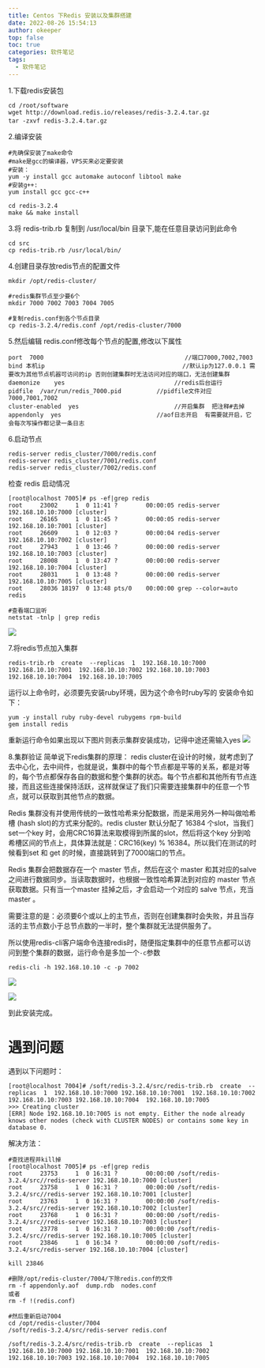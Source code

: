 ```yaml
---
title: Centos 下Redis 安装以及集群搭建
date: 2022-08-26 15:54:13
author: okeeper
top: false
toc: true
categories: 软件笔记
tags:
  - 软件笔记
---
```


1.下载redis安装包

```
cd /root/software
wget http://download.redis.io/releases/redis-3.2.4.tar.gz
tar -zxvf redis-3.2.4.tar.gz　
```

2.编译安装
```
#先确保安装了make命令
#make是gcc的编译器，VPS买来必定要安装
#安装：
yum -y install gcc automake autoconf libtool make
#安装g++:
yum install gcc gcc-c++

cd redis-3.2.4
make && make install
```

3.将 redis-trib.rb 复制到 /usr/local/bin 目录下,能在任意目录访问到此命令
```
cd src
cp redis-trib.rb /usr/local/bin/
```

4.创建目录存放redis节点的配置文件
```
mkdir /opt/redis-cluster/

#redis集群节点至少要6个
mkdir 7000 7002 7003 7004 7005

#复制redis.conf到各个节点目录
cp redis-3.2.4/redis.conf /opt/redis-cluster/7000

```
5.然后编辑 redis.conf修改每个节点的配置,修改以下属性
```
port  7000                                        //端口7000,7002,7003        
bind 本机ip                                       //默认ip为127.0.0.1 需要改为其他节点机器可访问的ip 否则创建集群时无法访问对应的端口，无法创建集群
daemonize    yes                               //redis后台运行
pidfile  /var/run/redis_7000.pid          //pidfile文件对应7000,7001,7002
cluster-enabled  yes                           //开启集群  把注释#去掉
appendonly  yes                           //aof日志开启  有需要就开启，它会每次写操作都记录一条日志　
```

6.启动节点
```
redis-server redis_cluster/7000/redis.conf
redis-server redis_cluster/7001/redis.conf
redis-server redis_cluster/7002/redis.conf
```
检查 redis 启动情况
```
[root@localhost 7005]# ps -ef|grep redis
root     23002     1  0 11:41 ?        00:00:05 redis-server 192.168.10.10:7000 [cluster]
root     26165     1  0 11:45 ?        00:00:05 redis-server 192.168.10.10:7001 [cluster]
root     26609     1  0 12:03 ?        00:00:04 redis-server 192.168.10.10:7002 [cluster]
root     27943     1  0 13:46 ?        00:00:00 redis-server 192.168.10.10:7003 [cluster]
root     28008     1  0 13:47 ?        00:00:00 redis-server 192.168.10.10:7004 [cluster]
root     28031     1  0 13:48 ?        00:00:00 redis-server 192.168.10.10:7005 [cluster]
root     28036 18197  0 13:48 pts/0    00:00:00 grep --color=auto redis
```
```
#查看端口监听
netstat -tnlp | grep redis
```
![](https://okeeper-blog-images.oss-cn-hangzhou.aliyuncs.com/images/getImage.png)

7.将redis节点加入集群
```
redis-trib.rb  create  --replicas  1  192.168.10.10:7000 192.168.10.10:7001  192.168.10.10:7002 192.168.10.10:7003 192.168.10.10:7004  192.168.10.10:7005
```
运行以上命令时，必须要先安装ruby环境，因为这个命令时ruby写的
安装命令如下：

```
yum -y install ruby ruby-devel rubygems rpm-build
gem install redis
```
重新运行命令如果出现以下图片则表示集群安装成功，记得中途还需输入yes
![](https://okeeper-blog-images.oss-cn-hangzhou.aliyuncs.com/images/getImage-20230213222704158.png)

8.集群验证
简单说下redis集群的原理：
redis cluster在设计的时候，就考虑到了去中心化，去中间件，也就是说，集群中的每个节点都是平等的关系，都是对等的，每个节点都保存各自的数据和整个集群的状态。每个节点都和其他所有节点连接，而且这些连接保持活跃，这样就保证了我们只需要连接集群中的任意一个节点，就可以获取到其他节点的数据。

Redis 集群没有并使用传统的一致性哈希来分配数据，而是采用另外一种叫做哈希槽 (hash slot)的方式来分配的。redis cluster 默认分配了 16384 个slot，当我们set一个key 时，会用CRC16算法来取模得到所属的slot，然后将这个key 分到哈希槽区间的节点上，具体算法就是：CRC16(key) % 16384。所以我们在测试的时候看到set 和 get 的时候，直接跳转到了7000端口的节点。

Redis 集群会把数据存在一个 master 节点，然后在这个 master 和其对应的salve 之间进行数据同步。当读取数据时，也根据一致性哈希算法到对应的 master 节点获取数据。只有当一个master 挂掉之后，才会启动一个对应的 salve 节点，充当 master 。

需要注意的是：必须要6个或以上的主节点，否则在创建集群时会失败，并且当存活的主节点数小于总节点数的一半时，整个集群就无法提供服务了。

所以使用redis-cli客户端命令连接redis时，随便指定集群中的任意节点都可以访问到整个集群的数据，运行命令是多加一个`-c`参数
```
redis-cli -h 192.168.10.10 -c -p 7002
```
![](https://okeeper-blog-images.oss-cn-hangzhou.aliyuncs.com/images/getImage-20230213222711977.png)

![](https://okeeper-blog-images.oss-cn-hangzhou.aliyuncs.com/images/getImage-20230213222715529.png)

到此安装完成。

# 遇到问题

遇到以下问题时：
```
[root@localhost 7004]# /soft/redis-3.2.4/src/redis-trib.rb  create  --replicas  1  192.168.10.10:7000 192.168.10.10:7001  192.168.10.10:7002 192.168.10.10:7003 192.168.10.10:7004  192.168.10.10:7005
>>> Creating cluster
[ERR] Node 192.168.10.10:7005 is not empty. Either the node already knows other nodes (check with CLUSTER NODES) or contains some key in database 0.

```
解决方法：
```
#查找进程并kill掉
[root@localhost 7005]# ps -ef|grep redis                             
root     23753     1  0 16:31 ?        00:00:00 /soft/redis-3.2.4/src//redis-server 192.168.10.10:7000 [cluster]
root     23758     1  0 16:31 ?        00:00:00 /soft/redis-3.2.4/src//redis-server 192.168.10.10:7001 [cluster]
root     23763     1  0 16:31 ?        00:00:00 /soft/redis-3.2.4/src//redis-server 192.168.10.10:7002 [cluster]
root     23768     1  0 16:31 ?        00:00:00 /soft/redis-3.2.4/src//redis-server 192.168.10.10:7003 [cluster]
root     23778     1  0 16:31 ?        00:00:00 /soft/redis-3.2.4/src//redis-server 192.168.10.10:7005 [cluster]
root     23846     1  0 16:34 ?        00:00:00 /soft/redis-3.2.4/src/redis-server 192.168.10.10:7004 [cluster]

kill 23846

#删除/opt/redis-cluster/7004/下除redis.conf的文件
rm -f appendonly.aof  dump.rdb  nodes.conf
或者
rm -f !(redis.conf)

#然后重新启动7004
cd /opt/redis-cluster/7004
/soft/redis-3.2.4/src/redis-server redis.conf

/soft/redis-3.2.4/src/redis-trib.rb  create  --replicas  1  192.168.10.10:7000 192.168.10.10:7001  192.168.10.10:7002 192.168.10.10:7003 192.168.10.10:7004  192.168.10.10:7005

```